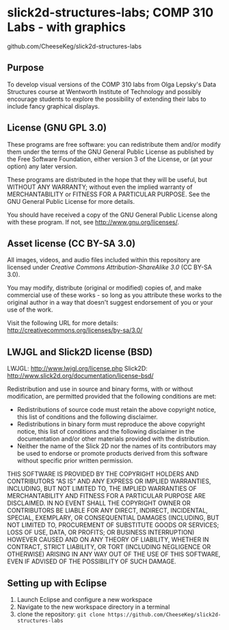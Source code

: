 slick2d-structures-labs; COMP 310 Labs - with graphics
===================================
github.com/CheeseKeg/slick2d-structures-labs

Purpose
-----------------------------------
To develop visual versions of the COMP 310 labs from Olga Lepsky's
Data Structures course at Wentworth Institute of Technology and possibly
encourage students to explore the possibility of extending their labs to
include fancy graphical displays.

License (GNU GPL 3.0)
-----------------------------------
These programs are free software: you can redistribute them and/or modify
them under the terms of the GNU General Public License as published by
the Free Software Foundation, either version 3 of the License, or
(at your option) any later version.

These programs are distributed in the hope that they will be useful,
but WITHOUT ANY WARRANTY; without even the implied warranty of
MERCHANTABILITY or FITNESS FOR A PARTICULAR PURPOSE.  See the
GNU General Public License for more details.

You should have received a copy of the GNU General Public License
along with these program.  If not, see <http://www.gnu.org/licenses/>.

Asset license (CC BY-SA 3.0)
-----------------------------------
All images, videos, and audio files included within this repository are
licensed under *Creative Commons Attribution-ShareAlike 3.0* (CC BY-SA 3.0).

You may modify, distribute (original or modified) copies of, and make commercial
use of these works - so long as you attribute these works to the original author
in a way that doesn't suggest endorsement of you or your use of the work.

Visit the following URL for more details: http://creativecommons.org/licenses/by-sa/3.0/

LWJGL and Slick2D license (BSD)
-----------------------------------
LWJGL: http://www.lwjgl.org/license.php
Slick2D: http://www.slick2d.org/documentation/license-bsd/


Redistribution and use in source and binary forms, with or without modification, are permitted provided that the following conditions are met:

* Redistributions of source code must retain the above copyright notice, this list of conditions and the following disclaimer.
* Redistributions in binary form must reproduce the above copyright notice, this list of conditions and the following disclaimer in the documentation and/or other materials provided with the distribution.
* Neither the name of the Slick 2D nor the names of its contributors may be used to endorse or promote products derived from this software without specific prior written permission.

THIS SOFTWARE IS PROVIDED BY THE COPYRIGHT HOLDERS AND CONTRIBUTORS “AS IS” AND ANY EXPRESS OR IMPLIED WARRANTIES, INCLUDING, BUT NOT LIMITED TO, THE IMPLIED WARRANTIES OF MERCHANTABILITY AND FITNESS FOR A PARTICULAR PURPOSE ARE DISCLAIMED. IN NO EVENT SHALL THE COPYRIGHT OWNER OR CONTRIBUTORS BE LIABLE FOR ANY DIRECT, INDIRECT, INCIDENTAL, SPECIAL, EXEMPLARY, OR CONSEQUENTIAL DAMAGES (INCLUDING, BUT NOT LIMITED TO, PROCUREMENT OF SUBSTITUTE GOODS OR SERVICES; LOSS OF USE, DATA, OR PROFITS; OR BUSINESS INTERRUPTION) HOWEVER CAUSED AND ON ANY THEORY OF LIABILITY, WHETHER IN CONTRACT, STRICT LIABILITY, OR TORT (INCLUDING NEGLIGENCE OR OTHERWISE) ARISING IN ANY WAY OUT OF THE USE OF THIS SOFTWARE, EVEN IF ADVISED OF THE POSSIBILITY OF SUCH DAMAGE.


Setting up with Eclipse
-----------------------------------
1. Launch Eclipse and configure a new workspace
2. Navigate to the new workspace directory in a terminal
3. clone the repository: `git clone https://github.com/CheeseKeg/slick2d-structures-labs`